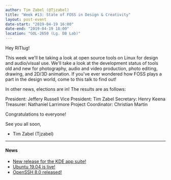```yaml
---
author: Tim Zabel (@Tjzabel)
title: "Week #13: State of FOSS in Design & Creativity"
layout: post-event
date-start: "2019-04-19 16:00"
date-end: "2019-04-19 18:00"
location: "GOL-2650 (Lg. DB Lab)"
---
```


Hey RITlug!

This week we'll be taking a look at open source tools on Linux for design and audio/visual use. 
We'll take a look at the development status of tools old and new for photography, audio and video production, photo editing, drawing, and 2D/3D animation.
If you've ever wondered how FOSS plays a part in the design world, come to this talk to find out!

In other news, elections are in! The results are as follows:

President: Jeffery Russell
Vice President: Tim Zabel
Secretary: Henry Keena
Treasurer: Nathaniel Larrimore
Project Coordinator: Christian Martin


Congratulations to everyone! 



See you all soon,

- Tim Zabel (Tjzabel)

---

#### News

* [New release for the KDE app suite!](https://dot.kde.org/2019/04/18/kde-applications-1904-released)
* [Ubuntu 19.04 is live!](https://www.theregister.co.uk/2019/04/18/ubuntu_1904_disco_dingo/)
* [OpenSSH 8.0 released!](https://lwn.net/Articles/786236/rss)

